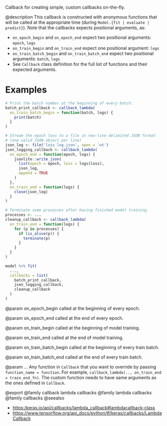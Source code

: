 Callback for creating simple, custom callbacks on-the-fly.

@description
This callback is constructed with anonymous functions that will be called
at the appropriate time (during `Model.{fit | evaluate | predict}`).
Note that the callbacks expects positional arguments, as:

- `on_epoch_begin` and `on_epoch_end` expect two positional arguments:
  `epoch`, `logs`
- `on_train_begin` and `on_train_end` expect one positional argument:
  `logs`
- `on_train_batch_begin` and `on_train_batch_end` expect two positional
  arguments: `batch`, `logs`
- See `Callback` class definition for the full list of functions and their
  expected arguments.

# Examples

```r
# Print the batch number at the beginning of every batch.
batch_print_callback <- callback_lambda(
  on_train_batch_begin = function(batch, logs) {
    print(batch)
  }
)

# Stream the epoch loss to a file in new-line delimited JSON format
# (one valid JSON object per line)
json_log <- file('loss_log.json', open = 'wt')
json_logging_callback <- callback_lambda(
  on_epoch_end = function(epoch, logs) {
    jsonlite::write_json(
      list(epoch = epoch, loss = logs$loss),
      json_log,
      append = TRUE
    )
  },
  on_train_end = function(logs) {
    close(json_log)
  }
)

# Terminate some processes after having finished model training.
processes <- ...
cleanup_callback <- callback_lambda(
  on_train_end = function(logs) {
    for (p in processes) {
      if (is_alive(p)) {
        terminate(p)
      }
    }
  }
)

model %>% fit(
  ...,
  callbacks = list(
    batch_print_callback,
    json_logging_callback,
    cleanup_callback
  )
)
```

@param on_epoch_begin
called at the beginning of every epoch.

@param on_epoch_end
called at the end of every epoch.

@param on_train_begin
called at the beginning of model training.

@param on_train_end
called at the end of model training.

@param on_train_batch_begin
called at the beginning of every train batch.

@param on_train_batch_end
called at the end of every train batch.

@param ...
Any function in `Callback` that you want to override by
passing `function_name = function`. For example,
`callback_lambda(.., on_train_end = train_end_fn)`. The custom function
needs to have same arguments as the ones defined in `Callback`.

@export
@family callback lambda callbacks
@family lambda callbacks
@family callbacks
@seealso
+ <https:/keras.io/api/callbacks/lambda_callback#lambdacallback-class>
+ <https://www.tensorflow.org/api_docs/python/tf/keras/callbacks/LambdaCallback>
